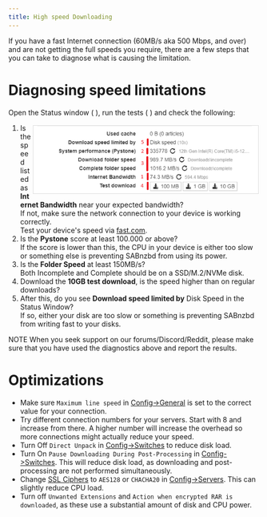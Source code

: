 ```yaml
---
title: High speed Downloading
---
```

If you have a fast Internet connection (60MB/s aka 500 Mbps, and over) and are not getting the full speeds you require, 
there are a few steps that you can take to diagnose what is causing the limitation.

# Diagnosing speed limitations

Open the Status window ( <span class="glyphicon glyphicon-wrench"></span> ), run the tests ( <span class="glyphicon glyphicon-repeat"></span> ) and check the following:

<img src="/images/wiki/highspeed-downloading.png" alt="Diagnostics" style="float: right; width: 450px; border: 1px solid #ddd; margin: 3px">

1. Is the speed listed as **Internet Bandwidth** near your expected bandwidth?<br>
   If not, make sure the network connection to your device is working correctly.<br>
   Test your device's speed via [fast.com](https://fast.com/).
2. Is the **Pystone** score at least 100.000 or above?<br>
   If the score is lower than this, the CPU in your device is either too slow or something else is preventing SABnzbd from using its power.
3. Is the **Folder Speed** at least 150MB/s?<br>
   Both Incomplete and Complete should be on a SSD/M.2/NVMe disk.
4. Download the **10GB test download**, is the speed higher than on regular downloads?
5. After this, do you see **Download speed limited by** Disk Speed in the Status Window?<br>
   If so, either your disk are too slow or something is preventing SABnzbd from writing fast to your disks.

<span class="label label-warning">NOTE</span> When you seek support on our forums/Discord/Reddit, please make sure that you have used the diagnostics above and report the results.

# Optimizations

* Make sure `Maximum line speed` in [Config-&gt;General](/wiki/configuration/{{site.wiki_version}}/general) is set to the correct value for your connection.
* Try different connection numbers for your servers. Start with 8 and increase from there. A higher number will increase the overhead so more connections might actually reduce your speed.
* Turn Off `Direct Unpack` in [Config-&gt;Switches](/wiki/configuration/{{site.wiki_version}}/switches) to reduce disk load.
* Turn On `Pause Downloading During Post-Processing` in [Config-&gt;Switches](/wiki/configuration/{{site.wiki_version}}/switches). This will reduce disk load, as downloading and post-processing are not performed simultaneously.
* Change [SSL Ciphers](/wiki/advanced/ssl-ciphers) to `AES128` or `CHACHA20` in [Config-&gt;Servers](/wiki/configuration/{{site.wiki_version}}/servers). This can slightly reduce CPU load.
* Turn off `Unwanted Extensions` and `Action when encrypted RAR is downloaded`, as these use a substantial amount of disk and CPU power.
